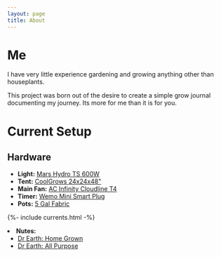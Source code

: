 ```yaml
---
layout: page
title: About
---
```


<h1>Me</h1>
  <p>I have very little experience gardening and growing anything other than houseplants.</p>
  <p>This project was born out of the desire to create a simple grow journal documenting my journey. Its more for me than it is for you.</p>
<h1 id="current-setup">Current Setup</h1>
<h2 id="hardware">Hardware</h2>
<ul>
  <li><strong>Light:</strong> <a href="https://www.amazon.com/gp/product/B07VL8FZS1">Mars Hydro TS 600W</a> </li>
  <li><strong>Tent:</strong> <a href="https://www.amazon.com/gp/product/B01GCHXUVU">CoolGrows 24x24x48&quot;</a></li>
  <li><strong>Main Fan:</strong> <a href="https://www.amazon.com/gp/product/B07VL8FZS1/">AC Infinity Cloudline T4</a></li>
  <li><strong>Timer:</strong> <a href="https://www.amazon.com/gp/product/B08CJGZZZ1">Wemo Mini Smart Plug</a></li>
  <li><strong>Pots:</strong> <a href="https://www.amazon.com/gp/product/B0746KXXYR">5 Gal Fabric</a></li>
</ul>

{%- include currents.html -%}

<li><strong>Nutes:</strong>
 <ul>
  <li><a href="https://drearth.com/product/home-grown/">Dr Earth: Home Grown</a></li>
  <li><a href="https://www.homedepot.com/p/DR-EARTH-3-lbs-45-sq-ft-Organic-Pure-Gold-All-Purpose-Fertilizer-Pelletized-100534587/306120783">Dr Earth: All Purpose</a></li>
 </ul>
</li>
</ul>
